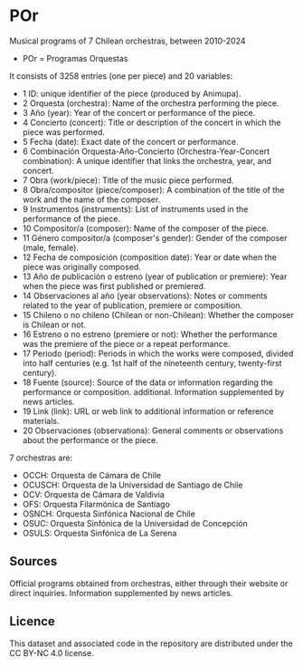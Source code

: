 # POr
Musical programs of 7 Chilean orchestras, between 2010-2024
- POr = Programas Orquestas

It consists of 3258 entries (one per piece) and 20 variables:
- 1 ID: unique identifier of the piece (produced by Animupa).
- 2 Orquesta (orchestra): Name of the orchestra performing the piece.
- 3 Año (year): Year of the concert or performance of the piece.
- 4 Concierto (concert): Title or description of the concert in which the piece was performed.
- 5 Fecha (date): Exact date of the concert or performance.
- 6 Combinación Orquesta-Año-Concierto (Orchestra-Year-Concert combination): A unique identifier that links the orchestra, year, and concert.
- 7 Obra (work/piece): Title of the music piece performed.
- 8 Obra/compositor (piece/composer): A combination of the title of the work and the name of the composer.
- 9 Instrumentos (instruments): List of instruments used in the performance of the piece.
- 10 Compositor/a (composer): Name of the composer of the piece.
- 11 Género compositor/a (composer's gender): Gender of the composer (male, female).
- 12 Fecha de composición (composition date): Year or date when the piece was originally composed.
- 13 Año de publicación o estreno (year of publication or premiere): Year when the piece was first published or premiered.
- 14 Observaciones al año (year observations): Notes or comments related to the year of publication, premiere or composition.
- 15 Chileno o no chileno (Chilean or non-Chilean): Whether the composer is Chilean or not.
- 16 Estreno o no estreno (premiere or not): Whether the performance was the premiere of the piece or a repeat performance.
- 17 Periodo (period): Periods in which the works were composed, divided into half centuries (e.g. 1st half of the nineteenth century, twenty-first century).
- 18 Fuente (source): Source of the data or information regarding the performance or composition. additional. Information supplemented by news articles.
- 19 Link (link): URL or web link to additional information or reference materials.
- 20 Observaciones (observations): General comments or observations about the performance or the piece.

7 orchestras are: 
- OCCH: Orquesta de Cámara de Chile
- OCUSCH: Orquesta de la Universidad de Santiago de Chile
- OCV: Orquesta de Cámara de Valdivia
- OFS: Orquesta Filarmónica de Santiago
- OSNCH: Orquesta Sinfónica Nacional de Chile
- OSUC: Orquesta Sinfónica de la Universidad de Concepción
- OSULS: Orquesta Sinfónica de La Serena

## Sources

Official programs obtained from orchestras, either through their website or direct inquiries. Information supplemented by news articles.

## Licence

This dataset and associated code in the repository are distributed under the CC BY-NC 4.0 license.
